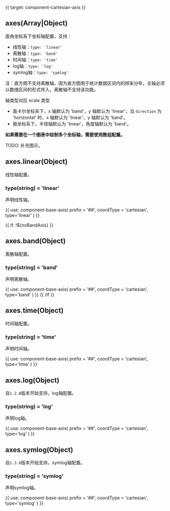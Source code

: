 {{ target: component-cartesian-axis }}

<!-- 直角坐标系下的坐标轴配置 -->
<!-- ICartesianAxisSpec -->

## axes(Array|Object)

直角坐标系下坐标轴配置，支持：

- 线性轴：`type: 'linear'`
- 离散轴：`type: 'band'`
- 时间轴：`type: 'time'`
- log轴：`type: 'log'`
- symlog轴：`type: 'symlog'`

注：直方图不支持离散轴，因为直方图用于统计数据区间内的频率分布，主轴必须以数值区间的形式传入，离散轴不支持该功能。

轴类型对应 scale 类型

- 笛卡尔坐标系下，x 轴默认为 'band'，y 轴默认为 'linear'，当 `direction` 为 'horizontal' 时，x 轴默认为 'linear'，y 轴默认为 'band'。
- 极坐标系下，半径轴默认为 'linear'，角度轴默认为 'band'。

**如果需要在一个图表中绘制多个坐标轴，需要使用数组配置。**

TODO: 补充图示。

## axes.linear(Object)

线性轴配置。

### type(string) = 'linear'

声明线性轴。

{{ use: component-base-axis(
  prefix = '##',
  coordType = 'cartesian',
  type='linear'
) }}

{{ if: !${noBandAxis} }}
## axes.band(Object)

离散轴配置。

### type(string) = 'band'

声明离散轴。

{{ use: component-base-axis(
  prefix = '##',
  coordType = 'cartesian',
  type='band'
) }}
{{ /if }}

## axes.time(Object)

时间轴配置。

### type(string) = 'time'

声明时间轴。

{{ use: component-base-axis(
  prefix = '##',
  coordType = 'cartesian',
  type='time'
) }}

## axes.log(Object)

自`1.2.0`版本开始支持，log轴配置。

### type(string) = 'log'

声明log轴。

{{ use: component-base-axis(
  prefix = '##',
  coordType = 'cartesian',
  type='log'
) }}

## axes.symlog(Object)

自`1.3.0`版本开始支持，symlog轴配置。

### type(string) = 'symlog'

声明symlog轴。

{{ use: component-base-axis(
  prefix = '##',
  coordType = 'cartesian',
  type='symlog'
) }}
